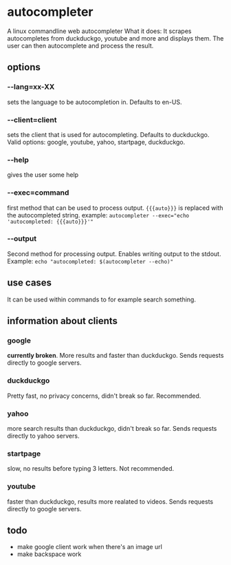 # autocompleter
A linux commandline web autocompleter
What it does: It scrapes autocompletes from duckduckgo, youtube and more and displays them. The user can then autocomplete and process the result.
## options
### --lang=xx-XX
sets the language to be autocompletion in. Defaults to en-US.
### --client=client
sets the client that is used for autocompleting. Defaults to duckduckgo. Valid options: google, youtube, yahoo, startpage, duckduckgo.
### --help
gives the user some help
### --exec=command
first method that can be used to process output. `{{{auto}}}` is replaced with the autocompleted string. example: `autocompleter --exec="echo 'autocompleted: {{{auto}}}'"`
### --output
Second method for processing output. Enables writing output to the stdout. Example: `echo "autocompleted: $(autocompleter --echo)"`
## use cases
It can be used within commands to for example search something.
## information about clients
### google
**currently broken**. More results and faster than duckduckgo. Sends requests directly to google servers.
### duckduckgo
Pretty fast, no privacy concerns, didn't break so far. Recommended.
### yahoo
more search results than duckduckgo, didn't break so far. Sends requests directly to yahoo servers.
### startpage
slow, no results before typing 3 letters. Not recommended.
### youtube
faster than duckduckgo, results more realated to videos. Sends requests directly to google servers.
## todo
- make google client work when there's an image url
- make backspace work